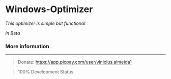# Windows-Optimizer

_This optimizer is simple but functional_

_In Beta_

### More information
***

>Donate: https://app.picpay.com/user/vinicius.almeida1

>100% Development Status
